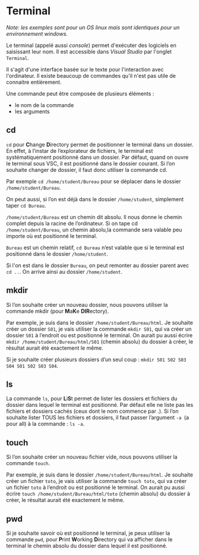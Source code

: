 # Terminal

*Note: les exemples sont pour un OS linux mais sont identiques pour un environnement  windows.*

Le terminal (appelé aussi *console*) permet d'exécuter des logiciels en saisissant leur nom. Il est accessible dans *Visual Studio* par l'onglet `Terminal`.

Il s'agit d'une interface basée sur le texte pour l'interaction avec l'ordinateur. Il existe beaucoup de commandes qu'il n'est pas utile de connaitre entièrement. 

Une commande peut être composée de plusieurs éléments :

* le nom de la commande
* les arguments

## cd

`cd` pour **C**hange **D**irectory permet de positionner le terminal dans un dossier. En effet, à l’instar de l’explorateur de fichiers, le terminal est systématiquement positionné dans un dossier. Par défaut, quand on ouvre le terminal sous VSC, il est positionné dans le dossier courant. Si l’on souhaite changer de dossier, il faut donc utiliser la commande cd.

Par exemple `cd /home/student/Bureau` pour se déplacer dans le dossier `/home/student/Bureau`.

On peut aussi, si l’on est déjà dans le dossier `/home/student`, simplement taper `cd Bureau`.

`/home/student/Bureau` est un chemin dit absolu. Il nous donne le chemin complet depuis la racine de l’ordinateur. Si on tape cd `/home/student/Bureau`, un chemin absolu,la commande sera valable peu importe où est positionné le terminal.

`Bureau` est un chemin relatif, `cd Bureau` n’est valable que si le terminal est positionné dans le dossier `/home/student`.

Si l'on est dans le dossier `Bureau`,  on peut remonter au dossier parent avec `cd ..`. On arrive ainsi au dossier `/home/student`.

## mkdir

Si l’on souhaite créer un nouveau dossier, nous pouvons utiliser la commande mkdir (pour **M**a**K**e **DIR**ectory).

Par exemple, je suis dans le dossier `/home/student/Bureau/html`. Je souhaite créer un dossier `S01`, je vais utiliser la commande `mkdir S01`, qui va créer un dossier `S01` à l’endroit ou est positionné le terminal. On aurait pu aussi écrire `mkdir /home/student/Bureau/html/S01` (chemin absolu) du dossier à créer, le résultat aurait été exactement le même.

Si je souhaite créer plusieurs dossiers d’un seul coup : `mkdir S01 S02 S03 S04 S01 S02 S03 S04`.

## ls

La commande `ls`, pour **L**i**S**t permet de lister les dossiers et fichiers du dossier dans lequel le terminal est positionné. Par défaut elle ne liste pas les fichiers et dossiers cachés (ceux dont le nom commence par .). Si l’on souhaite lister TOUS les fichiers et dossiers, il faut passer l’argument `-a `(a pour all) à la commande : `ls -a`.

## touch

Si l’on souhaite créer un nouveau fichier vide, nous pouvons utiliser la commande `touch`.

Par exemple, je suis dans le dossier `/home/student/Bureau/html`. Je souhaite créer un fichier `toto`, je vais utiliser la commande `touch toto`, qui va créer un fichier `toto` à l’endroit ou est positionné le terminal. On aurait pu aussi écrire `touch /home/student/Bureau/html/toto` (chemin absolu) du dossier à créer, le résultat aurait été exactement le même.

## pwd

Si je souhaite savoir où est positionné le terminal, je peux utiliser la commande `pwd`, pour **P**rint **W**orking **D**irectory qui va afficher dans le terminal le chemin absolu du dossier dans lequel il est positionné.